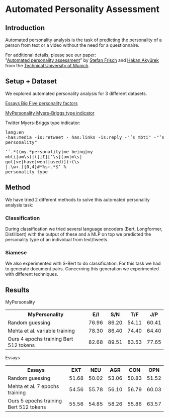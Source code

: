 # Automated Personality Assessment

## Introduction
Automated personality analysis is the task of predicting the personality of a person from text or a video without the need for a questionnaire.

For additional details, please see our paper:  
"[Automated personality assessment](https://github.com/ga92xug/automated-personality-assessment/blob/main/paper/Automated-Personality-Assessment.pdf)"
by [Stefan Frisch](https://github.com/ga92xug) and [Hakan Akyürek](https://github.com/add_your_github/)
from the [Technical University of Munich](https://www.tum.de/en/). 

## Setup + Dataset
We explored automated personality analysis for 3 different datasets.

[Essays Big Five personality factors](https://github.com/ga92xug/personality-prediction/tree/master/data/essays)

[MyPersonality Myers-Briggs type indicator](https://www.kaggle.com/datasets/haisamrafid/mypersonality)

Twitter Myers-Briggs type indicator: <pre lang="shell">lang:en -has:media -is:retweet -
has:links -is:reply -"’s mbti"
-"’s personality"</pre>
<pre lang="shell">’ˆ.*((my.*personality|me being|my
mbti|am\s)|([iI][’\s](am|m\s|
got|ve|have|went|used)))+(\s
|.\w+.){0,4}#*%s+.*$’ %
personality_type</pre>

## Method
We have tried 2 different methods to solve this automated personality analysis task:

### Classification
During classification we tried several language encoders (Bert, Longformer, Distillbert) with the output of these and a MLP on top we predicted the personality type of an individual from text/tweets. 

### Siamese
We also experimented with S-Bert to do classification. For this task we had to generate document pairs. Concerning this generation we experimented with different techniques.

## Results

MyPersonality
<table>
    <col>
    <col>
    <col>
    <col>
    <tr>
        <th rowspan=1>MyPersonality</th>
        <th rowspan=1>E/I</th>
        <th rowspan=1>S/N</th>
        <th rowspan=1>T/F</th>
        <th rowspan=1>J/P</th>
    </tr>
    <tr>
        <td>Random guessing</td>
        <td>76.96</td>
        <td>86.20</td>
        <td>54.11</td>
        <td>60.41</td>
    </tr>
    <tr>
        <td>Mehta et al. variable training</td>
        <td>78.30</td>
        <td>86.40</td>
        <td>74.40</td>
        <td>64.40</td>
    </tr>
    <tr>
        <td>Ours 4 epochs training Bert 512 tokens</td>
        <td>82.68</td>
        <td>89.51</td>
        <td>83.53</td>
        <td>77.65</td>
    </tr>
</table>

Essays
<table>
    <col>
    <col>
    <col>
    <col>
    <tr>
        <th rowspan=1>Essays</th>
        <th rowspan=1>EXT</th>
        <th rowspan=1>NEU</th>
        <th rowspan=1>AGR</th>
        <th rowspan=1>CON</th>
        <th rowspan=1>OPN</th>
    </tr>
    <tr>
        <td>Random guessing</td>
        <td>51.68</td>
        <td>50.02</td>
        <td>53.06</td>
        <td>50.83</td>
        <td>51.52</td>
    </tr>
    <tr>
        <td>Mehta et al. 7 epochs training</td>
        <td>54.56</td>
        <td>55.78</td>
        <td>56.10</td>
        <td>56.79</td>
        <td>60.03</td>
    </tr>
    <tr>
        <td>Ours 5 epochs training Bert 512 tokens</td>
        <td>55.56</td>
        <td>54.85</td>
        <td>58.26</td>
        <td>55.86</td>
        <td>63.57</td>
    </tr>
</table>
